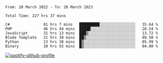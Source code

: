 <!--START_SECTION:waka-->

```text
From: 20 March 2022 - To: 20 March 2023

Total Time: 227 hrs 37 mins

C#               81 hrs 7 mins   █████████░░░░░░░░░░░░░░░░   35.64 %
PHP              46 hrs 44 mins  █████░░░░░░░░░░░░░░░░░░░░   20.54 %
JavaScript       31 hrs 13 mins  ███▒░░░░░░░░░░░░░░░░░░░░░   13.72 %
Blade Template   21 hrs 38 mins  ██▒░░░░░░░░░░░░░░░░░░░░░░   09.50 %
Python           13 hrs 38 mins  █▒░░░░░░░░░░░░░░░░░░░░░░░   05.99 %
Binary           10 hrs 55 mins  █▒░░░░░░░░░░░░░░░░░░░░░░░   04.80 %
```

<!--END_SECTION:waka-->
[![spotify-github-profile](https://spotify-github-profile.vercel.app/api/view?uid=c00zprrvy9xiloa9qnco3hmng&cover_image=true&theme=novatorem&show_offline=false&background_color=121212&bar_color=53b14f&bar_color_cover=false)](https://spotify-github-profile.vercel.app/api/view?uid=c00zprrvy9xiloa9qnco3hmng&redirect=true)
